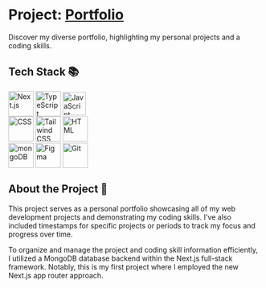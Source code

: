 # Project: <a href="https://matthesbaer.com" target="_blank">Portfolio</a>

Discover my diverse portfolio, highlighting my personal projects and a coding skills.

## Tech Stack 📚

<div>
  <div>
    <img align="center" width="50" height="50" src="https://github.com/marwin1991/profile-technology-icons/assets/136815194/5f8c622c-c217-4649-b0a9-7e0ee24bd704" alt="Next.js" title="Next.js"/>
    <img align="center" width="50" height="50" src="https://user-images.githubusercontent.com/25181517/183890598-19a0ac2d-e88a-4005-a8df-1ee36782fde1.png" alt="TypeScript" title="TypeScript"/>
    <img align="center" width="46" height="46" src="https://user-images.githubusercontent.com/25181517/117447155-6a868a00-af3d-11eb-9cfe-245df15c9f3f.png" alt="JavaScript" title="JavaScript"/>
  </div>
  <div>
    <img width="50" height="50" src="https://user-images.githubusercontent.com/25181517/183898674-75a4a1b1-f960-4ea9-abcb-637170a00a75.png" alt="CSS" title="CSS/SCSS"/>
    <img width="50" height="50" src="https://user-images.githubusercontent.com/25181517/202896760-337261ed-ee92-4979-84c4-d4b829c7355d.png" alt="Tailwind CSS" title="Tailwind CSS"/>
    <img width="50" height="50" src="https://user-images.githubusercontent.com/25181517/192158954-f88b5814-d510-4564-b285-dff7d6400dad.png" alt="HTML" title="HTML"/>
  </div>
  <div>
    <img align="center" width="50" height="50" src="https://user-images.githubusercontent.com/25181517/182884177-d48a8579-2cd0-447a-b9a6-ffc7cb02560e.png" alt="mongoDB" title="mongoDB"/>
    <img align="center" width="50" height="50" src="https://user-images.githubusercontent.com/25181517/189715289-df3ee512-6eca-463f-a0f4-c10d94a06b2f.png" alt="Figma" title="Figma"/>
    <img align="center" width="50" height="50" src="https://user-images.githubusercontent.com/25181517/192108372-f71d70ac-7ae6-4c0d-8395-51d8870c2ef0.png" alt="Git" title="Git"/>
  </div>
</div>

## About the Project 🔎

This project serves as a personal portfolio showcasing all of my web development projects and demonstrating my coding skills. I've also included timestamps for specific projects or periods to track my focus and progress over time.

To organize and manage the project and coding skill information efficiently, I utilized a MongoDB database backend within the Next.js full-stack framework. Notably, this is my first project where I employed the new Next.js app router approach.
